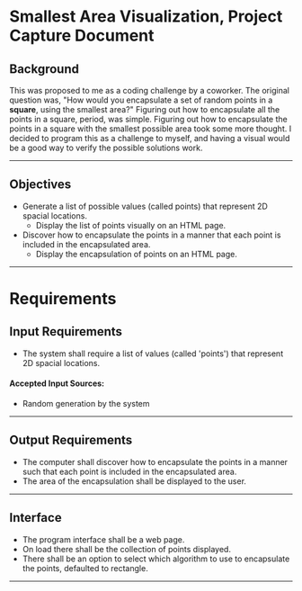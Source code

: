 # Smallest Area Visualization, Project Capture Document

## Background
This was proposed to me as a coding challenge by a coworker. The original question was, "How would you encapsulate a set of random points in a **square**, using the smallest area?" Figuring out how to encapsulate all the points in a square, period, was simple. Figuring out how to encapsulate the points in a square with the smallest possible area took some more thought. I decided to program this as a challenge to myself, and having a visual would be a good way to verify the possible solutions work.

-----

## Objectives
- Generate a list of possible values (called points) that represent 2D spacial locations.
    - Display the list of points visually on an HTML page.
- Discover how to encapsulate the points in a manner that each point is included in the encapsulated area.
    - Display the encapsulation of points on an HTML page.

-----

# Requirements

## Input Requirements
- The system shall require a list of values (called 'points') that represent 2D spacial locations.

#### Accepted Input Sources:
- Random generation by the system

---

## Output Requirements
- The computer shall discover how to encapsulate the points in a manner such that each point is included in the encapsulated area.
- The area of the encapsulation shall be displayed to the user.

---

## Interface
- The program interface shall be a web page. 
- On load there shall be the collection of points displayed. 
- There shall be an option to select which algorithm to use to encapsulate the points, defaulted to rectangle.

-----